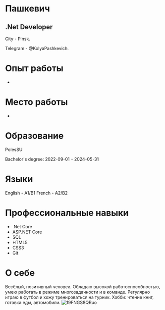 # Пашкевич  
## .Net Developer

City - Pinsk.

Telegram - @KolyaPashkevich.


# Опыт работы
-

# Место работы
- 



# Образование
PolesSU

Bachelor's degree:  2022-09-01 – 2024-05-31 

# Языки

English - A1/B1
French - А2/B2


# Профессиональные навыки
+ .Net Core
+ ASP.NET Core
+ SQL
+ HTML5
+ CSS3
+ Git

# О себе 
Весёлый, позитивный человек. Обладаю высокой работоспособностью, умею работать в режиме многозадачности и в команде. Регулярно играю  в футбол и хожу тренироваться на турник. Хобби: чтение книг, готовка еды, автомобили.
![19FNGS8QRuo](https://user-images.githubusercontent.com/116026709/222970708-e736d5a1-8baf-42a4-98ae-48705143659c.jpg)



